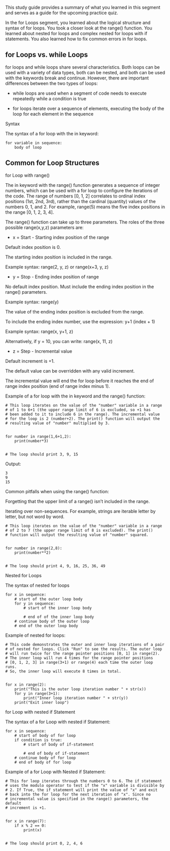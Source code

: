 This study guide provides a summary of what you learned in this segment and serves as a guide for the upcoming practice quiz.  

In the for Loops segment, you learned about the logical structure and syntax of for loops. You took a closer look at the range() function. You learned about nested for loops and complex nested for loops with if statements. You also learned how to fix common errors in for loops.


## for Loops vs. while Loops

for loops and while loops share several characteristics. Both loops can be used with a variety of data types, both can be nested, and both can be used with the keywords break and continue. However, there are important differences between the two types of loops: 

- while loops are used when a segment of code needs to execute repeatedly while a condition is true

- for loops iterate over a sequence of elements, executing the body of the loop for each element in the sequence

Syntax 

The syntax of a for loop with the in keyword:

```
for variable in sequence:
    body of loop
```

## Common for Loop Structures 

for Loop with range()

The in keyword with the range() function generates a sequence of integer numbers, which can be used with a for loop to configure the iterations of the code. The range of numbers [0, 1, 2] correlates to ordinal index positions (1st, 2nd, 3rd), rather than the cardinal (quantity) values of the numbers 0, 1, and 2. For example, range(5) means the five index positions in the range [0, 1, 2, 3, 4]. 

The range() function can take up to three parameters. The roles of the three possible range(x,y,z) parameters are:

- x = Start - Starting index position of the range 

Default index position is 0.

The starting index position is included in the range. 

Example syntax: range(2, y, z) or range(x+3, y, z) 

- y = Stop - Ending index position of range

No default index position. Must include the ending index position in the range() parameters.

Example syntax: range(y)

The value of the ending index position is excluded from the range. 

To include the ending index number, use the expression: y+1 (index + 1)

Example syntax: range(x, y+1, z)

Alternatively, if y = 10, you can write: range(x, 11, z)

- z = Step - Incremental value

Default increment is +1.

The default value can be overridden with any valid increment.

The incremental value will end the for loop before it reaches the end of range index position (end of range index minus 1).  

Example of a for loop with the in keyword and the range() function:

```
# This loop iterates on the value of the "number" variable in a range
# of 1 to 6+1 (the upper range limit of 6 is excluded, so +1 has
# been added to it to include 6 in the range). The incremental value
# for the loop is 2 (number+2). The print() function will output the
# resulting value of "number" multiplied by 3.


for number in range(1,6+1,2):
    print(number*3)


# The loop should print 3, 9, 15
```
Output:

```
3
9
15
```
Common pitfalls when using the range() function:

Forgetting that the upper limit of a range() isn’t included in the range.

Iterating over non-sequences. For example, strings are iterable letter by letter, but not word by word.
```
# This loop iterates on the value of the "number" variable in a range
# of 2 to 7 (the upper range limit of 8 is excluded). The print() 
# function will output the resulting value of "number" squared.


for number in range(2,8):
    print(number**2)


# The loop should print 4, 9, 16, 25, 36, 49
```

Nested for Loops 

The syntax of nested for loops

```
for x in sequence:
    # start of the outer loop body
    for y in sequence:
        # start of the inner loop body

        # end of of the inner loop body
    # continue body of the outer loop
    # end of the outer loop body

```
Example of nested for loops:  

```
# This code demonstrates the outer and inner loop iterations of a pair 
# of nested for loops. Click "Run" to see the results. The outer loop
# will run twice for the range pointer positions [0, 1] in range(2).
# The inner loop will run 4 times for the range pointer positions 
# [0, 1, 2, 3] in range(3+1) or range(4) each time the outer loop runs.
# So, the inner loop will execute 8 times in total.


for x in range(2):
    print("This is the outer loop iteration number " + str(x))
    for y in range(3+1):
        print("Inner loop iteration number " + str(y))
    print("Exit inner loop") 
```
for Loop with nested if Statement

The syntax of a for Loop with nested if Statement:

```
for x in sequence:
    # start of body of for loop
    if condition is true:
        # start of body of if-statement

        # end of body of if-statement
    # continue body of for loop
    # end of body of for loop
```
Example of a for Loop with Nested if Statement:  

```
# This for loop iterates through the numbers 0 to 6. The if statement
# uses the modulo operator to test if the "x" variable is divisible by
# 2. If True, the if statement will print the value of "x" and exit
# back into the for loop for the next iteration of "x". Since no 
# incremental value is specified in the range() parameters, the default
# increment is +1. 


for x in range(7):
    if x % 2 == 0:
        print(x)


# The loop should print 0, 2, 4, 6
```

